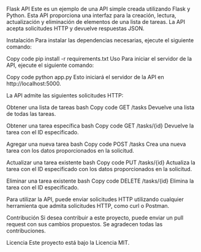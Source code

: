 Flask API
Este es un ejemplo de una API simple creada utilizando Flask y Python. Esta API proporciona una interfaz para la creación, lectura, actualización y eliminación de elementos de una lista de tareas. La API acepta solicitudes HTTP y devuelve respuestas JSON.

Instalación
Para instalar las dependencias necesarias, ejecute el siguiente comando:

Copy code
pip install -r requirements.txt
Uso
Para iniciar el servidor de la API, ejecute el siguiente comando:

Copy code
python app.py
Esto iniciará el servidor de la API en http://localhost:5000.

La API admite las siguientes solicitudes HTTP:

Obtener una lista de tareas
bash
Copy code
GET /tasks
Devuelve una lista de todas las tareas.

Obtener una tarea específica
bash
Copy code
GET /tasks/{id}
Devuelve la tarea con el ID especificado.

Agregar una nueva tarea
bash
Copy code
POST /tasks
Crea una nueva tarea con los datos proporcionados en la solicitud.

Actualizar una tarea existente
bash
Copy code
PUT /tasks/{id}
Actualiza la tarea con el ID especificado con los datos proporcionados en la solicitud.

Eliminar una tarea existente
bash
Copy code
DELETE /tasks/{id}
Elimina la tarea con el ID especificado.

Para utilizar la API, puede enviar solicitudes HTTP utilizando cualquier herramienta que admita solicitudes HTTP, como curl o Postman.

Contribución
Si desea contribuir a este proyecto, puede enviar un pull request con sus cambios propuestos. Se agradecen todas las contribuciones.

Licencia
Este proyecto está bajo la Licencia MIT.